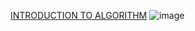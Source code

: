 
[INTRODUCTION TO ALGORITHM](https://www.amazon.co.jp/Introduction-Algorithms-Thomas-H-Cormen/dp/8120340078/ref=sr_1_2?__mk_ja_JP=%E3%82%AB%E3%82%BF%E3%82%AB%E3%83%8A&crid=7ACET2OORL1K&keywords=introduction+to+algorithms&qid=1578578701&sprefix=introduction+to+al%2Caps%2C271&sr=8-2)
![image](https://raw.githubusercontent.com/owari-taro/python_algorithm/master/introducion_to_algorithm/img/book.jpg)

